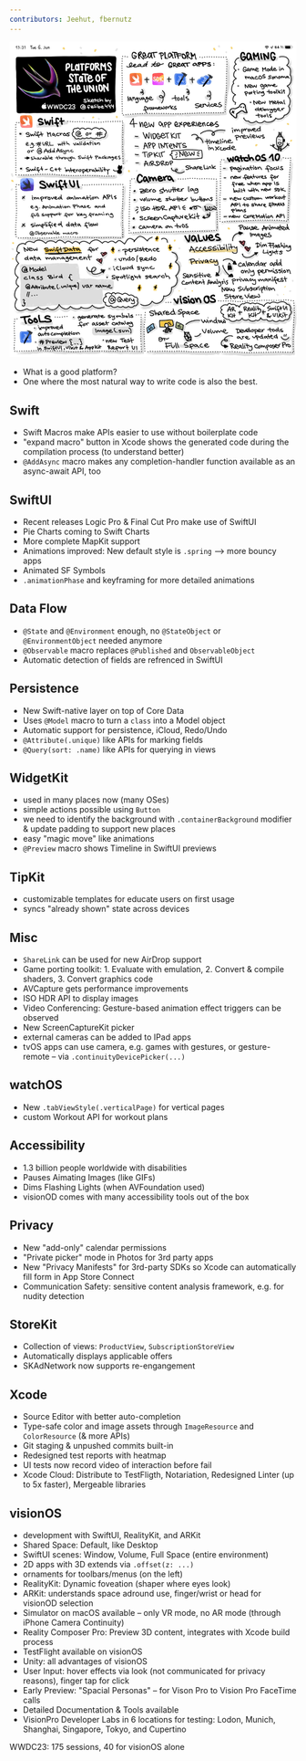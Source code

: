 ```yaml
---
contributors: Jeehut, fbernutz
---
```


![Sketchnote of WWDC 2023 State of the Union with details about news in Swift, SwiftUI, APIs and frameworks][sketchnote]

[sketchnote]: ../../../images/notes/wwdc23/102/sketchnote.jpg

- What is a good platform?
- One where the most natural way to write code is also the best.

## Swift

- Swift Macros make APIs easier to use without boilerplate code
- "expand macro" button in Xcode shows the generated code during the compilation process (to understand better)
- `@AddAsync` macro makes any completion-handler function available as an async-await API, too

## SwiftUI
- Recent releases Logic Pro & Final Cut Pro make use of SwiftUI
- Pie Charts coming to Swift Charts
- More complete MapKit support
- Animations improved: New default style is `.spring` –> more bouncy apps
- Animated SF Symbols
- `.animationPhase` and keyframing for more detailed animations

## Data Flow
- `@State` and `@Environment` enough, no `@StateObject` or `@EnvironmentObject` needed anymore
- `@Observable` macro replaces `@Published` and `ObservableObject`
- Automatic detection of fields are refrenced in SwiftUI

## Persistence
- New Swift-native layer on top of Core Data
- Uses `@Model` macro to turn a `class` into a Model object
- Automatic support for persistence, iCloud, Redo/Undo
- `@Attribute(.unique)` like APIs for marking fields
- `@Query(sort: .name)` like APIs for querying in views

## WidgetKit
- used in many places now (many OSes)
- simple actions possible using `Button`
- we need to identify the background with `.containerBackground` modifier & update padding to support new places
- easy "magic move" like animations
- `@Preview` macro shows Timeline in SwiftUI previews


## TipKit
- customizable templates for educate users on first usage
- syncs "already shown" state across devices

## Misc
- `ShareLink` can be used for new AirDrop support
- Game porting toolkit: 1. Evaluate with emulation, 2. Convert & compile shaders, 3. Convert graphics code
- AVCapture gets performance improvements
- ISO HDR API to display images
- Video Conferencing: Gesture-based animation effect triggers can be observed
- New ScreenCaptureKit picker
- external cameras can be added to IPad apps
- tvOS apps can use camera, e.g. games with gestures, or gesture-remote – via `.continuityDevicePicker(...)`

## watchOS
- New `.tabViewStyle(.verticalPage)` for vertical pages
- custom Workout API for workout plans

## Accessibility
- 1.3 billion people worldwide with disabilities
- Pauses Aimating Images (like GIFs)
- Dims Flashing Lights (when AVFoundation used)
- visionOD comes with many accessibility tools out of the box

## Privacy
- New "add-only" calendar permissions
- "Private picker" mode in Photos for 3rd party apps
- New "Privacy Manifests" for 3rd-party SDKs so Xcode can automatically fill form in App Store Connect
- Communication Safety: sensitive content analysis framework, e.g. for nudity detection

## StoreKit
- Collection of views: `ProductView`, `SubscriptionStoreView`
- Automatically displays applicable offers
- SKAdNetwork now supports re-engangement

## Xcode
- Source Editor with better auto-completion
- Type-safe color and image assets through `ImageResource` and `ColorResource` (& more APIs)
- Git staging & unpushed commits built-in
- Redesigned test reports with heatmap
- UI tests now record video of interaction before fail
- Xcode Cloud: Distribute to TestFligth, Notariation, Redesigned Linter (up to 5x faster), Mergeable libraries

## visionOS
- development with SwiftUI, RealityKit, and ARKit
- Shared Space: Default, like Desktop
- SwiftUI scenes: Window, Volume, Full Space (entire environment)
- 2D apps with 3D extends via `.offset(z: ...)`
- ornaments for toolbars/menus (on the left)
- RealityKit: Dynamic foveation (shaper where eyes look)
- ARKit: understands space adround use, finger/wrist or head for visionOD selection
- Simulator on macOS available – only VR mode, no AR mode (through iPhone Camera Continuity)
- Reality Composer Pro: Preview 3D content, integrates with Xcode build process
- TestFlight available on visionOS
- Unity: all advantages of visionOS
- User Input: hover effects via look (not communicated for privacy reasons), finger tap for click
- Early Preview: "Spacial Personas" – for Vison Pro to Vision Pro FaceTime calls
- Detailed Documentation & Tools available
- VisionPro Developer Labs in 6 locations for testing: Lodon, Munich, Shanghai, Singapore, Tokyo, and Cupertino

WWDC23: 175 sessions, 40 for visionOS alone
